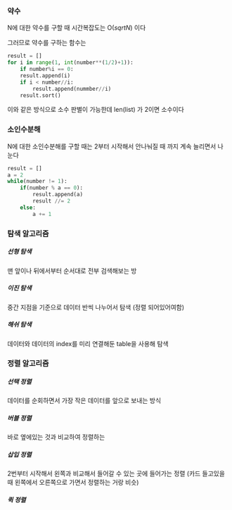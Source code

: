 ### 약수
N에 대한 약수를 구할 때 시간복잡도는 O($sqrt N$) 이다

그러므로 약수를 구하는 함수는

```Python
result = []
for i in range(1, int(number**(1/2)+1)):
	if number%i == 0:    
	result.append(i)
	if i < number//i:
		result.append(nummber//i)
	result.sort()
```

이와 같은 방식으로 소수 판별이 가능한데 len(list) 가 2이면 소수이다
### 소인수분해
N에 대한 소인수분해를 구할 때는 2부터 시작해서 안나눠질 때 까지 계속 늘리면서 나눈다
```Python
result = []
a = 2
while(number != 1):
	if(number % a == 0):
		result.append(a)
		result //= 2
	else:
		a += 1
```


### 탐색 알고리즘
##### 선형 탐색
맨 앞이나 뒤에서부터 순서대로 전부 검색해보는 방
##### 이진 탐색
중간 지점을 기준으로 데이터 반씩 나누어서 탐색 (정렬 되어있어여함)
##### 해쉬 탐색
데이터와 데이터의 index를 미리 연결해둔 table을 사용해 탐색

### 정렬 알고리즘
##### 선택 정렬
데이터를 순회하면서 가장 작은 데이터를 앞으로 보내는 방식
##### 버블 정렬
바로 옆에있는 것과 비교하여 정렬하는 
##### 삽입 정렬
2번부터 시작해서 왼쪽과 비교해서 들어갈 수 있는 곳에 들어가는 정렬
(카드 들고있을 때 왼쪽에서 오른쪽으로 가면서 정렬하는 거랑 비슷)
##### 퀵 정렬

